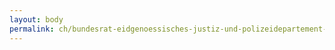 ```yaml
---
layout: body
permalink: ch/bundesrat-eidgenoessisches-justiz-und-polizeidepartement-bundesamt-fuer-migration-direktion-asyl-evz-evz-vallorbe/
---
```


